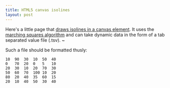 ```yaml
---
title: HTML5 canvas isolines
layout: post
---
```


Here's a little page that [draws isolines in a canvas element](/js/isolines.html).
It uses the [marching squares algorithm](http://en.wikipedia.org/wiki/Marching_squares)
and can take dynamic data in the form of a tab separated value file (.tsv). ~

Such a file should be formatted thusly:

    10	90	30	10	50	40
    0	70	20	0	5	10
    20	30	10	20	70	30
    50	60	70	100	10	20
    80	20	40	35	60	15
    20	10	40	50	30	40